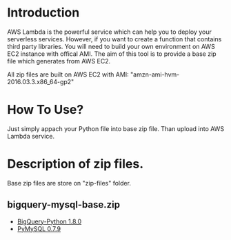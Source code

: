 # Introduction
AWS Lambda is the powerful service which can help you to deploy your serverless services.
However, if you want to create a function that contains third party libraries.
You will need to build your own environment on AWS EC2 instance with offical AMI.
The aim of this tool is to provide a base zip file which generates from AWS EC2.

All zip files are built on AWS EC2 with AMI: "amzn-ami-hvm-2016.03.3.x86_64-gp2"

# How To Use?
Just simply appach your Python file into base zip file. Than upload into AWS Lambda service.

# Description of zip files.
Base zip files are store on "zip-files" folder.

## bigquery-mysql-base.zip 
- [BigQuery-Python 1.8.0](https://github.com/tylertreat/BigQuery-Python)
- [PyMySQL 0.7.9](https://github.com/PyMySQL/PyMySQL)
